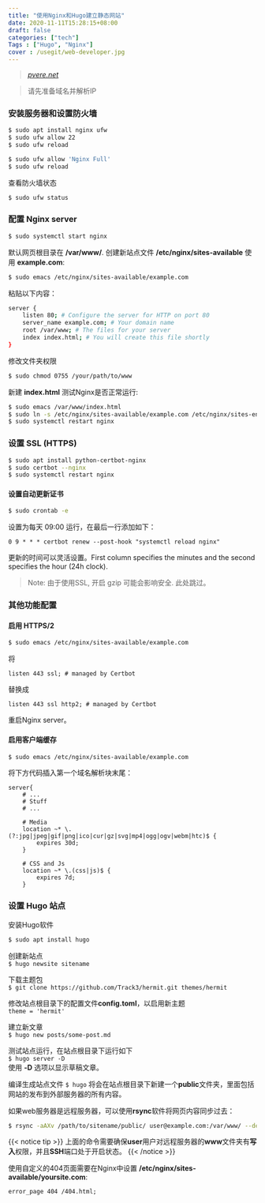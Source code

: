 ```yaml
---
title: "使用Nginx和Hugo建立静态网站"
date: 2020-11-11T15:28:15+08:00
draft: false
categories: ["tech"]
Tags : ["Hugo", "Nginx"]
cover : /usegit/web-developer.jpg
---
```


> *[pvere.net](https://pvera.net/posts/create-site-nginx-hugo/)*

> 请先准备域名并解析IP
  

### 安装服务器和设置防火墙
```bash
$ sudo apt install nginx ufw
$ sudo ufw allow 22
$ sudo ufw reload

$ sudo ufw allow 'Nginx Full'
$ sudo ufw reload
```
查看防火墙状态
```bash
$ sudo ufw status
```


### 配置 Nginx server
```bash
$ sudo systemctl start nginx
```
默认网页根目录在 **/var/www/**. 
创建新站点文件 **/etc/nginx/sites-available**  使用 **example.com**:  
```bash
$ sudo emacs /etc/nginx/sites-available/example.com
```
粘贴以下内容：
```bash
server {
    listen 80; # Configure the server for HTTP on port 80
    server_name example.com; # Your domain name
    root /var/www; # The files for your server
    index index.html; # You will create this file shortly
}
```
修改文件夹权限
```bash
$ sudo chmod 0755 /your/path/to/www
```

新建 **index.html** 测试Nginx是否正常运行:
```bash
$ sudo emacs /var/www/index.html
$ sudo ln -s /etc/nginx/sites-available/example.com /etc/nginx/sites-enabled/
$ sudo systemctl restart nginx
```

### 设置 SSL (HTTPS)

```bash
$ sudo apt install python-certbot-nginx
$ sudo certbot --nginx
$ sudo systemctl restart nginx
```
#### 设置自动更新证书
```bash
$ sudo crontab -e
```
设置为每天 09:00 运行，在最后一行添加如下：  
```  
0 9 * * * certbot renew --post-hook "systemctl reload nginx"
```
更新的时间可以灵活设置。First column specifies the minutes and the second specifies the hour (24h clock).

>Note: 由于使用SSL, 开启 gzip 可能会影响安全. 此处跳过。

### 其他功能配置

#### 启用 HTTPS/2
```bash
$ sudo emacs /etc/nginx/sites-available/example.com
```
将
``` 
listen 443 ssl; # managed by Certbot
```
替换成
```
listen 443 ssl http2; # managed by Certbot
```
重启Nginx server。


#### 启用客户端缓存

```bash
$ sudo emacs /etc/nginx/sites-available/example.com
```
将下方代码插入第一个域名解析块末尾：
```
server{
    # ...
    # Stuff
    # ...

    # Media
    location ~* \.(?:jpg|jpeg|gif|png|ico|cur|gz|svg|mp4|ogg|ogv|webm|htc)$ {
        expires 30d;
    }

    # CSS and Js
    location ~* \.(css|js)$ {
        expires 7d;
    }
```
  
  

### 设置 Hugo 站点

安装Hugo软件
```bash
$ sudo apt install hugo
```
创建新站点  
`$ hugo newsite sitename`

下载主题包  
`$ git clone https://github.com/Track3/hermit.git themes/hermit`

修改站点根目录下的配置文件**config.toml**，以启用新主题  
`theme = 'hermit'`

建立新文章  
`$ hugo new posts/some-post.md`

测试站点运行，在站点根目录下运行如下  
`$ hugo server -D`  
使用 **-D** 选项以显示草稿文章。 

编译生成站点文件
`$ hugo`
将会在站点根目录下新建一个**public**文件夹，里面包括网站的发布到外部服务器的所有内容。


如果web服务器是远程服务器，可以使用**rsync**软件将网页内容同步过去：
```bash
$ rsync -aAXv /path/to/sitename/public/ user@example.com:/var/www/ --delete
```
{{< notice tip >}}
 上面的命令需要确保**user**用户对远程服务器的**www**文件夹有**写入**权限，并且**SSH**端口处于开启状态。
{{< /notice >}}


使用自定义的404页面需要在Nginx中设置
**/etc/nginx/sites-available/yoursite.com**:
```
error_page 404 /404.html;
```